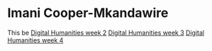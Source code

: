 # Imani Cooper-Mkandawire
This be
[Digital Humanities week 2](Week2)
[Digital Humanities week 3](Week3)
[Digital Humanities week 4](week4)  
